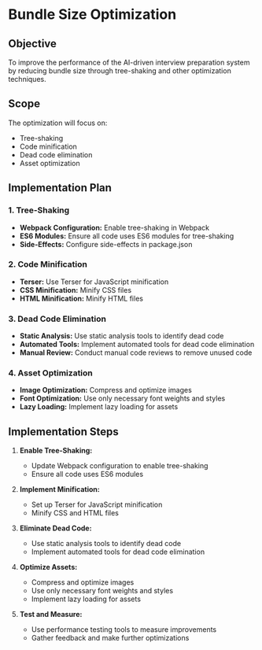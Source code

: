# Bundle Size Optimization

## Objective
To improve the performance of the AI-driven interview preparation system by reducing bundle size through tree-shaking and other optimization techniques.

## Scope
The optimization will focus on:
- Tree-shaking
- Code minification
- Dead code elimination
- Asset optimization

## Implementation Plan

### 1. Tree-Shaking
- **Webpack Configuration:** Enable tree-shaking in Webpack
- **ES6 Modules:** Ensure all code uses ES6 modules for tree-shaking
- **Side-Effects:** Configure side-effects in package.json

### 2. Code Minification
- **Terser:** Use Terser for JavaScript minification
- **CSS Minification:** Minify CSS files
- **HTML Minification:** Minify HTML files

### 3. Dead Code Elimination
- **Static Analysis:** Use static analysis tools to identify dead code
- **Automated Tools:** Implement automated tools for dead code elimination
- **Manual Review:** Conduct manual code reviews to remove unused code

### 4. Asset Optimization
- **Image Optimization:** Compress and optimize images
- **Font Optimization:** Use only necessary font weights and styles
- **Lazy Loading:** Implement lazy loading for assets

## Implementation Steps
1. **Enable Tree-Shaking:**
   - Update Webpack configuration to enable tree-shaking
   - Ensure all code uses ES6 modules

2. **Implement Minification:**
   - Set up Terser for JavaScript minification
   - Minify CSS and HTML files

3. **Eliminate Dead Code:**
   - Use static analysis tools to identify dead code
   - Implement automated tools for dead code elimination

4. **Optimize Assets:**
   - Compress and optimize images
   - Use only necessary font weights and styles
   - Implement lazy loading for assets

5. **Test and Measure:**
   - Use performance testing tools to measure improvements
   - Gather feedback and make further optimizations